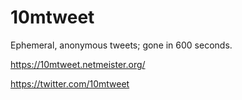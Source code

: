 # 10mtweet
Ephemeral, anonymous tweets; gone in 600 seconds.

https://10mtweet.netmeister.org/

https://twitter.com/10mtweet
